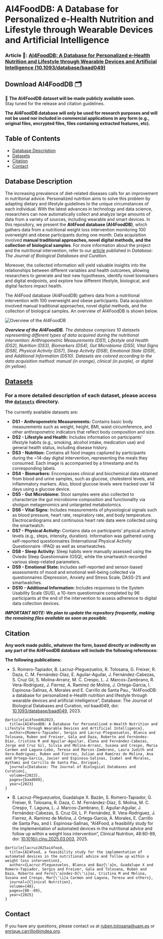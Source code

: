  # AI4FoodDB: A Database for Personalized e-Health Nutrition and Lifestyle through Wearable Devices and Artificial Intelligence 

### Article 📄: [AI4FoodDB: A Database for Personalized e-Health Nutrition and Lifestyle through Wearable Devices and Artificial Intelligence (10.1093/database/baad049)](https://academic.oup.com/database/article/doi/10.1093/database/baad049/7226275)
## Download AI4FoodDB 🗂️

📌 **The AI4FoodDB dataset will be made publicly available soon.**  
Stay tuned for the release and citation guidelines.

**The AI4FoodDB database will only be used for research purposes and will not be used nor included in commercial applications in any form (e.g., original files, encrypted files, files containing extracted features, etc).**

## Table of Contents
* [Database Description](#database-description)
* [Datasets](#datasets)
* [Citation](#citation)
* [Contact](#contact)

## Database Description
The increasing prevalence of diet-related diseases calls for an improvement in nutritional advice. Personalized nutrition aims to solve this problem by adapting dietary and lifestyle guidelines to the unique circumstances of each individual. With the latest advances in technology and data science, researchers can now automatically collect and analyze large amounts of data from a variety of sources, including wearable and smart devices. In this repository, we present the **AI4Food database (AI4FoodDB)**, which gathers data from a nutritional weight loss intervention monitoring 100 overweight and obese participants during one month. Data acquisition involved **manual traditional approaches, novel digital methods, and the collection of biological samples**. For more information about the project and the nutritional intervention, refer to our [article](https://academic.oup.com/database/article/doi/10.1093/database/baad049/7226275) published in *Database: The Journal of Biological Databases and Curation*.

Moreover, the collected information will yield valuable insights into the relationships between different variables and health outcomes, allowing researchers to generate and test new hypotheses, identify novel biomarkers and digital endpoints, and explore how different lifestyle, biological, and digital factors impact health. 

The AI4Food database (AI4FoodDB) gathers data from a nutritional intervention with 100 overweight and obese participants. Data acquisition involved manual traditional approaches, novel digital methods, and the collection of biological samples. An overview of AI4FoodDB is shown below.

![Overview of the AI4FoodDB](https://user-images.githubusercontent.com/129155966/228174005-b2bddfcc-fd07-403b-a83b-8bc304e3b63f.svg)

***Overview of the AI4FoodDB.*** _The database comprises 10 datasets representing different types of data acquired during the nutritional intervention: Anthropometric Measurements (DS1), Lifestyle and Health (DS2), Nutrition (DS3), Biomarkers (DS4), Gut Microbiome (DS5), Vital Signs (DS6), Physical Activity (DS7), Sleep Activity (DS8), Emotional State (DS9), and Additional Information (DS10). Datasets are colored according to the data acquisition method: manual (in orange), clinical (in purple), or digital (in yellow)._

## [Datasets](https://github.com/AI4Food/AI4FoodDB/tree/main/datasets)
### For a more detailed description of each dataset, please access the [`datasets`](https://github.com/AI4Food/AI4FoodDB/tree/main/datasets) directory.
The currently available datasets are:
- **DS1 - Anthropometric Measurements:** Contains basic body measurements such as weight, height, BMI, waist circumference, and other anthropometric indicators that reflect body composition and size.
- **DS2 - Lifestyle and Health:** Includes information on participants' lifestyle habits (e.g., smoking, alcohol intake, medication use) and general health status, including disease history.
- **DS3 - Nutrition:** Contains all food images captured by participants during the ~14-day digital intervention, representing the meals they consumed. Each image is accompanied by a timestamp and its corresponding labels.
- **DS4 - Biomarkers:** Encompasses clinical and biochemical data obtained from blood and urine samples, such as glucose, cholesterol levels, and inflammatory markers. Also, blood glucose levels were tracked over 14 days using a glucose device.
- **DS5 - Gut Microbiome:** Stool samples were also collected to characterize the gut microbiome composition and functionality via shotgun metagenomics and untargeted metabolomics. 
- **DS6 - Vital Signs:** Includes measurements of physiological signals such as blood pressure, heart rate, respiratory rate, and body temperature. Electrocardiograms and continuous heart rate data were collected using the smartwatch.
- **DS7 - Physical Activity:** Contains data on participants' physical activity levels (e.g., steps, intensity, duration). Information was gathered using self-reported questionnaires (International Physical Activity Questionnaire -IPAQ) as well as smartwatches.
- **DS8 - Sleep Activity:** Sleep habits were manually assessed using the Oviedo Sleep Questionnaire (OSQ), while the smartwatch recorded various sleep-related parameters.
- **DS9 - Emotional State:** Includes self-reported and sensor-based assessments of mood and emotional well-being collected via questionnaires (Depression, Anxiety and Stress Scale, DASS-21) and smartwatches.
- **DS10 - Additional Information:** Includes responses to the System Usability Scale (SUS), a 10-item questionnaire completed by 96 participants at the end of the intervention to assess adherence to digital data collection devices.



***IMPORTANT NOTE: We plan to update the repository frequently, making the remaining files available as soon as possible.***

## Citation

**Any work made public, whatever the form, based directly or indirectly on any part of the AI4FoodDB database will include the following references:**

**The following publications:**

- S. Romero-Tapiador, B. Lacruz-Pleguezuelos, R. Tolosana, G. Freixer, R. Daza, C. M. Fernández-Díaz, E. Aguilar-Aguilar, J. Fernández-Cabezas, S. Cruz Gil, S. Molina-Arranz, M. C. Crespo, L. J. Marcos-Zambrano, R. Vera-Rodriguez, J. Fierrez, A. Ramirez de Molina, J. Ortega-Garcia, I. Espinosa-Salinas, A. Morales and E. Carrillo de Santa Pau., “AI4FoodDB: a database for personalized e-Health nutrition and lifestyle through wearable devices and artificial intelligence”, Database: The Journal of Biological Databases and Curation, vol baad049, doi: [10.1093/database/baad049](https://academic.oup.com/database/article/doi/10.1093/database/baad049/7226275), 2023.
 
```
@article{ai4fooddb2023,
  title={AI4FoodDB: A Database for Personalized e-Health Nutrition and Lifestyle through Wearable Devices and Artificial Intelligence},
  author={Romero-Tapiador, Sergio and Lacruz-Pleguezuelos, Blanca and Tolosana, Ruben and Freixer, Gala and Daza, Roberto and Fernández-Díaz, Cristina M and Aguilar-Aguilar, Elena and Fernández-Cabezas, Jorge and Cruz Gil, Silvia and Molina-Arranz, Susana and Crespo, Maria Carmen and Laguna-Lobo, Teresa and Marcos-Zambrano, Laura Judith and Vera-Rodriguez, Ruben and Fierrez, Julian and Ramírez de Molina, Ana and Ortega-Garcia, Javier and Espinosa-Salinas, Isabel and Morales, Aythami and Carrillo de Santa Pau, Enrique},
  journal={Database: The Journal of Biological Databases and Curation},
  volume={2023},
  pages={baad049},
  year={2023}
}
```

   - B. Lacruz-Pleguezuelos, Guadalupe X. Bazán, S. Romero-Tapiador, G. Freixer, R. Tolosana, R. Daza, C. M. Fernández-Díaz, S. Molina, M. C. Crespo, T. Laguna, L. J. Marcos-Zambrano, E. Aguilar-Aguilar, J. Fernández-Cabezas, S. Cruz Gil, L. P. Fernández, R. Vera-Rodriguez, J. Fierrez, A. Ramirez de Molina, J. Ortega-Garcia, A. Morales, E. Carrillo de Santa Pau, and I. Espinosa-Salinas, “AI4Food, a feasibility study for the implementation of automated devices in the nutritional advice and follow up within a weight loss intervention”, Clinical Nutrition, 48:80-89, doi: [10.1016/j.clnu.2025.03.003](https://www.sciencedirect.com/science/article/pii/S0261561425000718), 2025. 

```
@article{lacruz2025ai4food,
  title={AI4Food, a feasibility study for the implementation of automated devices in the nutritional advice and follow up within a weight loss intervention},
  author={Lacruz-Pleguezuelos, Blanca and Baz{\'a}n, Guadalupe X and Romero-Tapiador, Sergio and Freixer, Gala and Tolosana, Ruben and Daza, Roberto and Fern{\'a}ndez-D{\'\i}az, Cristina M and Molina, Susana and Crespo, Mar{\'\i}a Carmen and Laguna, Teresa and others},
  journal={Clinical Nutrition},
  volume={48},
  pages={80--89},
  year={2025}
}
```


## Contact
If you have any questions, please contact us at ruben.tolosana@uam.es or enrique.carrillo@imdea.org.
